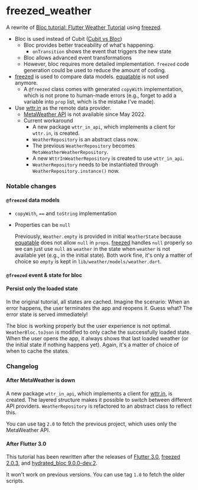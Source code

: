 # freezed_weather

A rewrite of [Bloc tutorial: Flutter Weather Tutorial](https://bloclibrary.dev/#/flutterweathertutorial)
using [freezed](https://pub.dev/packages/freezed).

- Bloc is used instead of Cubit
([Cubit vs Bloc](https://bloclibrary.dev/#/coreconcepts?id=cubit-vs-bloc))
  - Bloc provides better traceability of what's happening.
    - `onTransition` shows the event that triggers the new state
  - Bloc allows advanced event transformations
  - However, bloc requires more detailed implementation. `freezed` code generation could be used to reduce the amount of coding.
- [freezed](https://pub.dev/packages/freezed) is used to compare data models. [equatable](https://pub.dev/packages/equatable) is not used anymore.
  - A `@freezed` class comes with generated `copyWith` implementation, which is not prone to human-made errors (e.g., forget to add a variable into `prop` list, which is the mistake I've made).
- Use [wttr.in](https://github.com/chubin/wttr.in) as the remote data provider.
  - [MetaWeather API](http://www.metaweather.com/) is not available since May 2022.
  - Current workaround
    - A new package `wttr_in_api`, which implements a client for `wttr.in`, is created.
    - `WeatherRepository` is an abstract class now.
    - The previous `WeatherRepository` becomes `MetaWeatherWeatherRepository`.
    - A new `WttrInWeatherRepository` is created to use `wttr_in_api`.
    - `WeatherRepository` needs to be instantiated through `WeatherRepository.instance()` now.

### Notable changes

#### `@freezed` data models

- `copyWith`, `==` and `toString` implementation

- Properties can be `null`

  Previously, `Weather.empty` is provided in initial `WeatherState` because [equatable](https://pub.dev/packages/equatable) does not allow `null` in `props`. [freezed](https://pub.dev/packages/freezed) handles `null` properly so we can just use `null` as `weather` in the state when `weather` is not available yet (e.g., in the initial state). Both work fine, it's only a matter of choice so `empty` is kept in `lib/weather/models/weather.dart`.

#### `@freezed` event & state for bloc

#### Persist only the loaded state

In the original tutorial, all states are cached. Imagine the scenario: When an error happens, the user terminates the app and reopens it. Guess what? The error state is served immediately!

The bloc is working properly but the user experience is not optimal. `WeatherBloc.toJson` is modified to only cache the successfully loaded state. When the user opens the app, it always shows that last loaded weather (or the initial state if nothing happens yet). Again, it's a matter of choice of when to cache the states.

### Changelog

#### After MetaWeather is down

A new package `wttr_in_api`, which implements a client for [wttr.in](https://github.com/chubin/wttr.in), is created. The layered structure makes it possible to switch between different API providers.
`WeatherRepository` is refactored to an abstract class to reflect this.

You can use tag `2.0` to fetch the previous project, which uses only the MetaWeather API.

#### After Flutter 3.0

This tutorial has been rewritten after the releases of [Flutter 3.0](https://docs.flutter.dev/development/tools/sdk/release-notes), [freezed 2.0.3](https://pub.dev/packages/freezed), and [hydrated_bloc 9.0.0-dev.2](https://pub.dev/packages/hydrated_bloc/versions/9.0.0-dev.2).

It won't work on previous versions. You can use tag `1.0` to fetch the older scripts.
